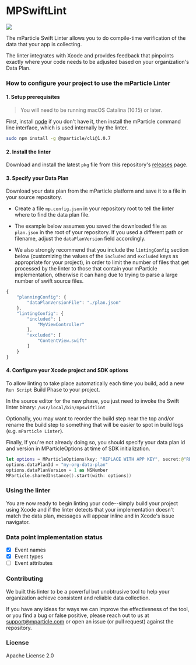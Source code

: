 # MPSwiftLint

<img src="https://github.com/mParticle/mpswiftlint/raw/master/mpswiftlint.gif"></img>


The mParticle Swift Linter allows you to do compile-time verification of the data that your app is collecting.

The linter integrates with Xcode and provides feedback that pinpoints exactly where your code needs to be adjusted based on your organization's Data Plan.

### How to configure your project to use the mParticle Linter

#### 1. Setup prerequisites

> You will need to be running macOS Catalina (10.15) or later.

First, install [node][1] if you don't have it, then install the mParticle command line interface, which is used internally by the linter.

```sh
sudo npm install -g @mparticle/cli@1.0.7
```

#### 2. Install the linter

Download and install the latest `pkg` file from this repository's [releases][2] page.

#### 3. Specify your Data Plan

Download your data plan from the mParticle platform and save it to a file in your source repository. 

- Create a file `mp.config.json` in your repository root to tell the linter where to find the data plan file.

- The example below assumes you saved the downloaded file as `plan.json` in the root of your repository. If you used a different path or filename, adjust the `dataPlanVersion` field accordingly.

- We also strongly recommend that you include the `lintingConfig` section below (customizing the values of the `included` and `excluded` keys as appropriate for your project), in order to limit the number of files that get processed by the linter to those that contain your mParticle implementation, otherwise it can hang due to trying to parse a large number of swift source files.

```js
{
    "planningConfig": {
        "dataPlanVersionFile": "./plan.json"
    },
    "lintingConfig": {
        "included": [
            "MyViewController"
        ],
        "excluded": [
            "ContentView.swift"
        ]
    }
}
```

#### 4. Configure your Xcode project and SDK options

To allow linting to take place automatically each time you build, add a new `Run Script` Build Phase to your project.

In the source editor for the new phase, you just need to invoke the Swift linter binary: `/usr/local/bin/mpswiftlint`

Optionally, you may want to reorder the build step near the top and/or rename the build step to something that will be easier to spot in build logs (e.g. `mParticle Linter`).

Finally, If you're not already doing so, you should specify your data plan id and version in MParticleOptions at time of SDK initialization.

```swift
let options = MParticleOptions(key: "REPLACE WITH APP KEY", secret:@"REPLACE WITH APP SECRET")
options.dataPlanId = "my-org-data-plan"
options.dataPlanVersion = 1 as NSNumber
MParticle.sharedInstance().start(with: options))
```

### Using the linter

You are now ready to begin linting your code--simply build your project using Xcode and if the linter detects that your implementation doesn't match the data plan, messages will appear inline and in Xcode's issue navigator.

### Data point implementation status

- [x] Event names
- [x] Event types
- [ ] Event attributes

### Contributing

We built this linter to be a powerful but unobtrusive tool to help your organization achieve consistent and reliable data collection.

If you have any ideas for ways we can improve the effectiveness of the tool, or you find a bug or false positive, please reach out to us at support@mparticle.com or open an issue (or pull request) against the repository.

### License

Apache License 2.0

[1]: https://nodejs.org/en/download/
[2]: https://github.com/mParticle/mpswiftlint/releases
